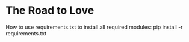 # The Road to Love

How to use requirements.txt to install all required modules:
pip install -r requirements.txt